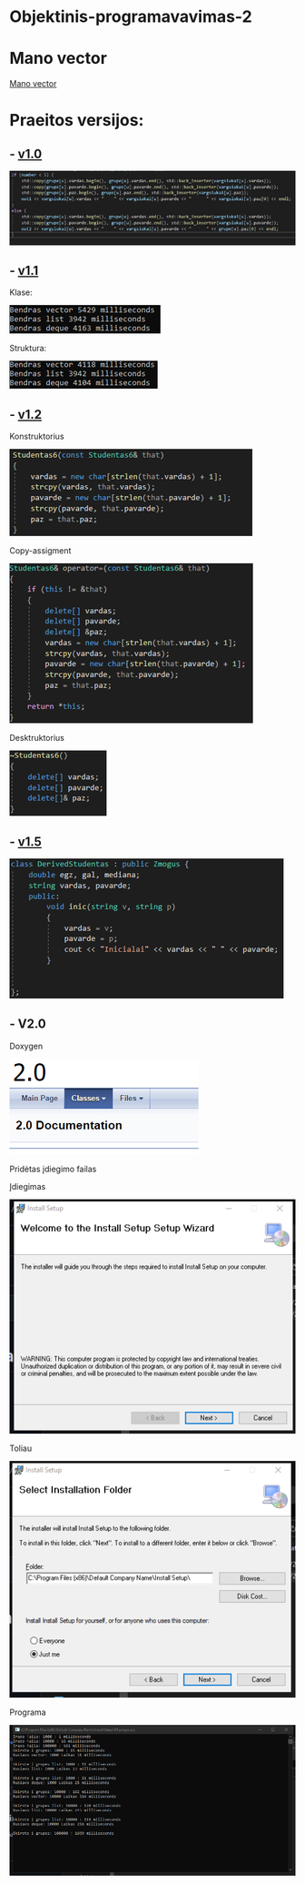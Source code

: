 # Objektinis-programavavimas-2
# Mano vector
[Mano vector](https://github.com/giedrius200/Objektinis-programavimas-klases/tree/Mano-vector)
# Praeitos versijos:
## - [v1.0](https://github.com/giedrius200/Objektinis-programavimas-klases/tree/v1.0)

![image](/assets/your-image18.jpg)

## - [v1.1](https://github.com/giedrius200/Objektinis-programavimas-klases/tree/v1.1)
Klase:

![image](/assets/image1.png)

Struktura:

![image](/assets/image3.png)


## - [v1.2](https://github.com/giedrius200/Objektinis-programavimas-klases/tree/v1.2)
Konstruktorius

![image](/assets/image.png)

Copy-assigment

![image](/assets/image4.png)

Desktruktorius

![image](/assets/image2.png)

## - [v1.5](https://github.com/giedrius200/Objektinis-programavimas-klases/tree/v1.5)

![image](/assets/image16.png)

## - V2.0

Doxygen

![image](/assets/your-image16.jpg)

Pridėtas įdiegimo failas

Įdiegimas

![image](/assets/your-image60.jpg)

Toliau

![image](/assets/your-image8.jpg)

Programa

![image](/assets/your-image10.jpg)
